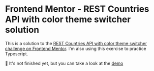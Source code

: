 # Frontend Mentor - REST Countries API with color theme switcher solution

This is a solution to the [REST Countries API with color theme switcher challenge on Frontend Mentor](https://www.frontendmentor.io/challenges/rest-countries-api-with-color-theme-switcher-5cacc469fec04111f7b848ca).
I'm also using this exercise to practice Typescript.

🚧 It's not finished yet, but you can take a look at the [demo](https://vercel.com/new/success?projectName=rest-countries&deploymentUrl=rest-countries-4nj64tmjz-hedg0305.vercel.app)
